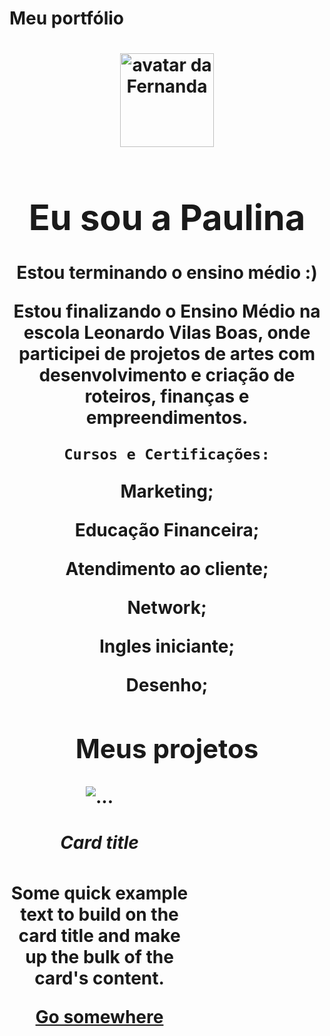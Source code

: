 <!DOCTYPE html>
<html lang="pt-br">

<head>
    <meta charset="UTF-8">
    <meta name="viewport" content="width=device-width, initial-scale=1.0">
    <link href="https://cdn.jsdelivr.net/npm/bootstrap@5.3.2/dist/css/bootstrap.min.css" rel="stylesheet">
    <link rel="stylesheet" href="style.css">
    <h1>Meu portfólio<h1>
</head>

<body>
    <header class="container text-center">
        <img src="img/avatar-perfil.png" alt="avatar da Fernanda" class="rounded-circle" width="150" height="150" srcset="">
      <h1>Eu sou a Paulina</h1>  
    Estou terminando o ensino médio :)
    <p>Estou finalizando o Ensino Médio na escola Leonardo Vilas Boas,
        onde participei de projetos de artes com desenvolvimento
         e criação de roteiros, finanças e empreendimentos.
         
    Cursos e Certificações:
        
  <p>Marketing;<p>
  <p>Educação Financeira;<p>
  <p>Atendimento ao cliente;<p>
  <p>Network;<p>
  <p>Ingles iniciante;<p>
  <p>Desenho;<p>

  <main class="container">
  <h2>Meus projetos</h2>
  <div class="row">
    <div class="col-md-4">
      <div class="card" style="width: 18rem;">
        <img src="..." class="card-img-top" alt="..." />
        <div class="card-body">
          <h5 class="card-title">Card title</h5>
          <p class="card-text">
            Some quick example text to build on the card title and make up the
            bulk of the card's content.
          </p>
          <a href="#" class="btn btn-primary">Go somewhere</a>
        </div>
      </div>
    </div>
  </div>
</main>
    
